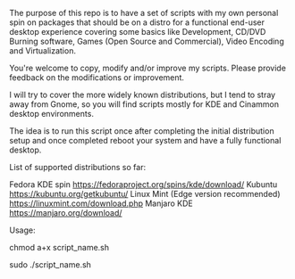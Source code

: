 The purpose of this repo is to have a set of scripts with my own personal spin on packages that should be on a distro for a functional end-user desktop experience covering some basics like Development, CD/DVD Burning software, Games (Open Source and Commercial), Video Encoding and Virtualization.

You're welcome to copy, modify and/or improve my scripts. Please provide feedback on the modifications or improvement.

I will try to cover the more widely known distributions, but I tend to stray away from Gnome, so you will find scripts mostly for KDE and Cinammon desktop environments.

The idea is to run this script once after completing the initial distribution setup and once completed reboot your system and have a fully functional desktop.

List of supported distributions so far:

Fedora KDE spin https://fedoraproject.org/spins/kde/download/
Kubuntu https://kubuntu.org/getkubuntu/
Linux Mint (Edge version recommended) https://linuxmint.com/download.php
Manjaro KDE https://manjaro.org/download/

Usage:

chmod a+x script_name.sh

sudo ./script_name.sh